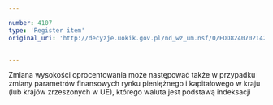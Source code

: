 ```yaml
---

number: 4107
type: 'Register item'
original_uri: 'http://decyzje.uokik.gov.pl/nd_wz_um.nsf/0/FDD8240702142AE7C1257AD1002E2B76?OpenDocument'


---
```


Zmiana wysokości oprocentowania może następować także w przypadku zmiany parametrów finansowych rynku pieniężnego i kapitałowego w kraju (lub krajów zrzeszonych w UE), którego waluta jest podstawą indeksacji
